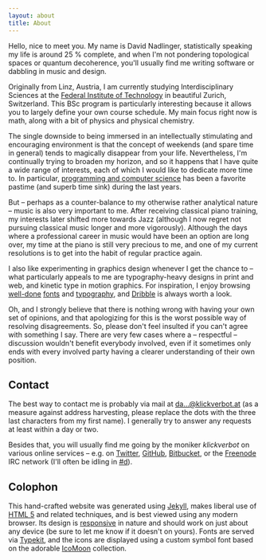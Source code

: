 ```yaml
---
layout: about
title: About
---
```


<p class="lead">Hello, nice to meet you. My name is David Nadlinger, statistically speaking my life is around 25&nbsp;% complete, and when I'm not pondering topological spaces or quantum decoherence, you'll usually find me writing software or dabbling in music and design.</p>

Originally from Linz, Austria, I am currently studying Interdisciplinary Sciences at the [Federal Institute of Technology](http://ethz.ch) in beautiful Zurich, Switzerland. This BSc program is particularly interesting because it allows you to largely define your own course schedule. My main focus right now is math, along with a bit of physics and physical chemistry.

The single downside to being immersed in an intellectually stimulating and encouraging environment is that the concept of weekends (and spare time in general) tends to magically disappear from your life. Nevertheless, I'm continually trying to broaden my horizon, and so it happens that I have quite a wide range of interests, each of which I would like to dedicate more time to. In particular, [programming and computer science](/code) has been a favorite pastime (and superb time sink) during the last years.

But – perhaps as a counter-balance to my otherwise rather analytical nature – music is also very important to me. After receiving classical piano training, my interests later shifted more towards Jazz (although I now regret not pursuing classical music longer and more vigorously). Although the days where a professional career in music would have been an option are long over, my time at the piano is still very precious to me, and one of my current resolutions is to get into the habit of regular practice again.

I also like experimenting in graphics design whenever I get the chance to – what particularly appeals to me are typography-heavy designs in print and web, and kinetic type in motion graphics. For inspiration, I enjoy browsing [well-done](http://typographica.org/) [fonts](http://typophile.com/) and [typography](http://fontsinuse.com), and [Dribble](http://dribbble.com/) is always worth a look.

Oh, and I strongly believe that there is nothing wrong with having your own set of opinions, and that apologizing for this is the worst possible way of resolving disagreements. So, please don't feel insulted if you can't agree with something I say. There are very few cases where a – respectful – discussion wouldn't benefit everybody involved, even if it sometimes only ends with every involved party having a clearer understanding of their own position.

Contact
-------

The best way to contact me is probably via mail at [da...@klickverbot.at](mailto:dav...@klickverbot.at) (as a measure against address harvesting, please replace the dots with the three last characters from my first name). I generally try to answer any requests at least within a day or two.

Besides that, you will usually find me going by the moniker _klickverbot_ on various online services – e.g. on [Twitter](http://twitter.com/klickverbot), [GitHub](https://github.com/klickverbot), [Bitbucket](https://bitbucket.org/klickverbot), or the [Freenode](http://freenode.net/) IRC network (I'll often be idling in [#d](irc://irc.freenode.net/d)).


Colophon
--------

This hand-crafted website was generated using [Jekyll](http://jekyllrb.com/), makes liberal use of [HTML 5](http://html5.org/) and related techniques, and is best viewed using any modern browser. Its design is [responsive](http://www.alistapart.com/articles/responsive-web-design/) in nature and should work on just about any device (be sure to let me know if it doesn't on yours). Fonts are served via [Typekit](https://typekit.com/colophons/mpw3lrx), and the icons are displayed using a custom symbol font based on the adorable [IcoMoon](http://keyamoon.com/icomoon) collection.

